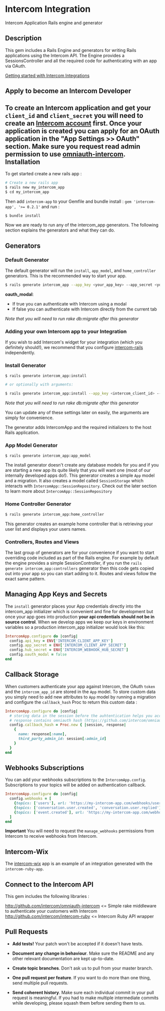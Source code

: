 Intercom Integration
===========

Intercom Application Rails engine and generator

Description
-----------
This gem includes a Rails Engine and generators for writing Rails applications using the Intercom API. The Engine provides a SessionsController and all the required code for authenticating with an app via OAuth.

[Getting started with Intercom Integrations](https://developers.intercom.io/docs/integration-setup-guide)

Apply to become an Intercom Developer
--------------------------------
To create an Intercom application and get your `client_id` and `client_secret` you will need to create an [Intercom account](https://app.intercom.io) first.
Once your application is created you can apply for an OAuth application in the "App Settings >> OAuth" section.
Make sure you request read admin permission to use [omniauth-intercom](http://github.com/intercom/omniauth-intercom).
Installation
------------
To get started create a new rails app :

``` sh
# Create a new rails app
$ rails new my_intercom_app
$ cd my_intercom_app
```
Then add `intercom-app` to your Gemfile and bundle install :
`gem 'intercom-app', '>= 0.2.1'`
and run :
``` sh
$ bundle install
```

Now we are ready to run any of the intercom_app generators. The following section explains the generators and what they can do.


Generators
----------

### Default Generator

The default generator will run the `install`, `app_model`, and `home_controller` generators. This is the recommended way to start your app.

```sh
$ rails generate intercom_app --app_key <your_app_key> --app_secret <your_app_secret> --oauth_modal true
```
 **oauth_modal**:
   - If true you can authenticate with Intercom using a modal
   - If false you can authenticate with Intercom directly from the current tab


*Note that you will need to run rake db:migrate after this generator*



### Adding your own Intercom app to your Integration

If you wish to add Intercom's widget for your integration (which you definitely should!), we recommend that you configure [intercom-rails]("https://github.com/intercom/intercom-rails") independently.


### Install Generator

```sh
$ rails generate intercom_app:install

# or optionally with arguments:

$ rails generate intercom_app:install --app_key <intercom_client_id> --secret <intercom_client_secret> --oauth_modal true
```

*Note that you will need to run rake db:migrate after this generator*

You can update any of these settings later on easily, the arguments are simply for convenience.

The generator adds IntercomApp and the required initializers to the host Rails application.


### App Model Generator

```sh
$ rails generate intercom_app:app_model
```

The install generator doesn't create any database models for you and if you are starting a new app its quite likely that you will want one (most of our internally developed apps do!). This generator creates a simple `App` model and a migration. It also creates a model called `SessionStorage` which interacts with `IntercomApp::SessionRepository`. Check out the later section to learn more about `IntercomApp::SessionRepository`




### Home Controller Generator

```sh
$ rails generate intercom_app:home_controller
```

This generator creates an example home controller that is retrieving your user list and displays your users names.


### Controllers, Routes and Views

The last group of generators are for your convenience if you want to start overriding code included as part of the Rails engine. For example by default the engine provides a simple SessionController, if you run the `rails generate intercom_app:controllers` generator then this code gets copied out into your app so you can start adding to it. Routes and views follow the exact same pattern.


Managing App Keys and Secrets
-----------------

The `install` generator places your App credentials directly into the intercom_app initializer which is convenient and fine for development but once your app goes into production **your api credentials should not be in source control**. When we develop apps we keep our keys in environment variables so a production intercom_app initializer would look like this:

```ruby
IntercomApp.configure do |config|
  config.api_key = ENV['INTERCOM_CLIENT_APP_KEY']
  config.app_secret = ENV['INTERCOM_CLIENT_APP_SECRET']
  config.hub_secret = ENV['INTERCOM_WEBHOOK_HUB_SECRET']
  config.oauth_modal = false
end
```

Callback Storage
----------------------

When customers authenticate your app against Intercom, the OAuth `token` and the `intercom_app_id` are stored in the `App` model.
To store custom data you simply need to add new attributes to `App` model by running a migration and configure the `callback_hash` Proc to return this custom data :

```ruby
IntercomApp.configure do |config|
  # storing data in the session before the auhtentication helps you access them on the callback
  # response contains omniauth hash (https://github.com/intercom/omniauth-intercom)
  config.callback_hash = Proc.new { |session, response|
    {
      name: response[:name],
      third_party_admin_id: session[:admin_id]
    }
  }
end
```

Webhooks Subscriptions
----------------------

You can add your webhooks subscriptions to the `IntercomApp.config`. Subscriptions to your topics will be added on authentication callback.

```ruby
IntercomApp.configure do |config|
  config.webhooks = [
    {topics: ['users'], url: 'https://my-intercom-app.com/webhooks/users'},
    {topics: ['conversation.user.created', 'conversation.user.replied'], url: 'https://my-intercom-app.com/webhooks/conversations'},
    {topics: ['event.created'], url: 'https://my-intercom-app.com/webhooks/conversations', metadata: { event_names: events } }
  ]
end
```

**Important** You will need to request the `manage_webhooks` permissions from Intercom to receive webhooks from Intercom.


Intercom-Wix
----------------------

The [intercom-wix](https://github.com/Skaelv/intercom-wix) app is an example of an integration generated with the `intercom-ruby-app`.

Connect to the Intercom API
----------------------
This gem includes the following libraries :

http://github.com/intercom/omniauth-intercom <= Simple rake middleware to authenticate your customers with Intercom
http://github.com/intercom/intercom-ruby <= Intercom Ruby API wrapper


## Pull Requests

- **Add tests!** Your patch won't be accepted if it doesn't have tests.

- **Document any change in behaviour**. Make sure the README and any other
  relevant documentation are kept up-to-date.

- **Create topic branches**. Don't ask us to pull from your master branch.

- **One pull request per feature**. If you want to do more than one thing, send
  multiple pull requests.

- **Send coherent history**. Make sure each individual commit in your pull
  request is meaningful. If you had to make multiple intermediate commits while
  developing, please squash them before sending them to us.
